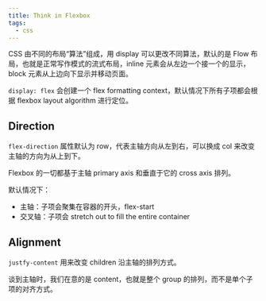 ```yaml
---
title: Think in Flexbox
tags:
  - css
---
```


CSS 由不同的布局“算法”组成，用 display 可以更改不同算法，默认的是 Flow 布局，也就是正常写作模式的流式布局，inline 元素会从左边一个接一个的显示，block 元素从上边向下显示并移动页面。

`display: flex` 会创建一个 flex formatting context，默认情况下所有子项都会根据 flexbox layout algorithm 进行定位。

## Direction

`flex-direction` 属性默认为 row，代表主轴方向从左到右，可以换成 col 来改变主轴的方向为从上到下。

Flexbox 的一切都基于主轴 primary axis 和垂直于它的 cross axis 排列。

默认情况下：

- 主轴：子项会聚集在容器的开头，flex-start
- 交叉轴：子项会 stretch out to fill the entire container

## Alignment

`justfy-content` 用来改变 children 沿主轴的排列方式。

谈到主轴时，我们在意的是 content，也就是整个 group 的排列，而不是单个子项的对齐方式。

